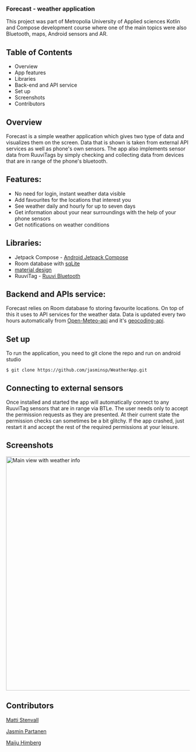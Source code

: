 ### Forecast - weather application

This project was part of Metropolia University of Applied sciences Kotlin and Compose development course where one of the main topics were
also Bluetooth, maps, Android sensors and AR.

## Table of Contents

- Overview
- App features
- Libraries
- Back-end and API service
- Set up
- Screenshots
- Contributors

## Overview

Forecast is a simple weather application which gives two type of data and visualizes them on the screen. Data that is shown
is taken from external API services as well as phone's own sensors. The app also implements sensor data from RuuviTags by
simply checking and collecting data from devices that are in range of the phone's bluetooth. 

## Features:

- No need for login, instant weather data visible
- Add favourites for the locations that interest you
- See weather daily and hourly for up to seven days
- Get information about your near surroundings with the help of your phone sensors
- Get notifications on weather conditions

## Libraries:

- Jetpack Compose - [Android Jetpack Compose](https://developer.android.com/jetpack)
- Room database with [sqLite](https://www.sqlite.org/index.html)
- [material design](https://material.io/)
- RuuviTag - [Ruuvi Bluetooth](https://github.com/ruuvi/com.ruuvi.bluetooth)

## Backend and APIs service:

Forecast relies on Room database fo storing favourite locations. On top of this it uses to API services for the weather data. 
Data is updated every two hours automatically from [Open-Meteo-api](https://open-meteo.com/en) and it's [geocoding-api](https://open-meteo.com/en/docs/geocoding-api).

## Set up

To run the application, you need to git clone the repo and run on android studio

```
$ git clone https://github.com/jasminsp/WeatherApp.git

```

## Connecting to external sensors

Once installed and started the app will automatically connect to any RuuviTag sensors that are in range via BTLe.
The user needs only to accept the permission requests as they are presented. At their current state the permission
checks can sometimes be a bit glitchy. If the app crashed, just restart it and accept the rest of the required
permissions at your leisure.

## Screenshots

<img
  src="https://users.metropolia.fi/~mattist/forecast/forecast_screenshots_final.png"
  alt="Main view with weather info"
  title="Forecast main view"
  style="display: inline-block; margin: 0 auto; width: 640px">

## Contributors

[Matti Stenvall](https://github.com/stenvma81)

[Jasmin Partanen](https://github.com/jasminsp)

[Maiju Himberg](https://github.com/maijuhimberg)
